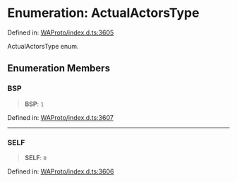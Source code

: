 # Enumeration: ActualActorsType

Defined in: [WAProto/index.d.ts:3605](https://github.com/Fokusdotid/bail/blob/dad8cbc7bd41e0c17126095b0fc017b92c3d85cf/WAProto/index.d.ts#L3605)

ActualActorsType enum.

## Enumeration Members

### BSP

> **BSP**: `1`

Defined in: [WAProto/index.d.ts:3607](https://github.com/Fokusdotid/bail/blob/dad8cbc7bd41e0c17126095b0fc017b92c3d85cf/WAProto/index.d.ts#L3607)

***

### SELF

> **SELF**: `0`

Defined in: [WAProto/index.d.ts:3606](https://github.com/Fokusdotid/bail/blob/dad8cbc7bd41e0c17126095b0fc017b92c3d85cf/WAProto/index.d.ts#L3606)
